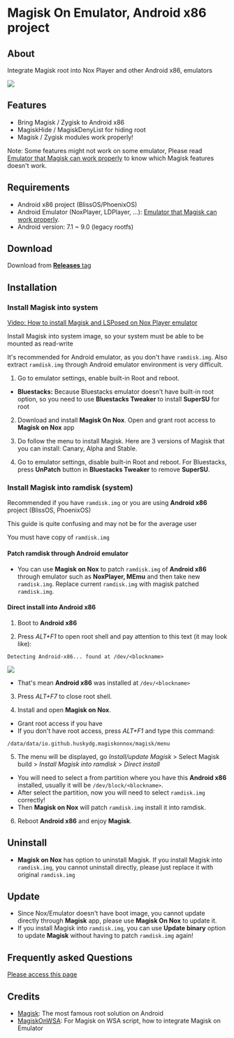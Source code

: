 # Magisk On Emulator, Android x86 project

## About
Integrate Magisk root into Nox Player and other Android x86, emulators

<img src="https://github.com/HuskyDG/MagiskOnNox/raw/main/Screenshot%20(3).png" />

## Features

- Bring Magisk / Zygisk to Android x86
- MagiskHide / MagiskDenyList for hiding root
- Magisk / Zygisk modules work properly!

Note: Some features might not work on some emulator, Please read [Emulator that Magisk can work properly](https://github.com/HuskyDG/MagiskOnNox/wiki/Emulator-that-Magisk-can-work-properly) to know which Magisk features doesn't work.

## Requirements
- Android x86 project (BlissOS/PhoenixOS)
- Android Emulator (NoxPlayer, LDPlayer, ...): [Emulator that Magisk can work properly](https://github.com/HuskyDG/MagiskOnNox/wiki/Emulator-that-Magisk-can-work-properly).
- Android version: 7.1 ~ 9.0 (legacy rootfs)

## Download
Download from [**Releases** tag](https://github.com/HuskyDG/MagiskOnNox/releases/) 


## Installation

### Install Magisk into system

[Video: How to install Magisk and LSPosed on Nox Player emulator]( https://youtu.be/ZtZQPfZjFuU)


Install Magisk into system image, so your system must be able to be mounted as read-write

It's recommended for Android emulator, as you don't have `ramdisk.img`. Also extract `ramdisk.img` through Android emulator environment is very difficult.


1. Go to emulator settings, enable built-in Root and reboot.
-    **Bluestacks:**
    Because Bluestacks emulator doesn't have built-in root option, so you need to use **Bluestacks Tweaker** to install **SuperSU** for root


2. Download and install **Magisk On Nox**. Open and grant root access to **Magisk on Nox** app
3. Do follow the menu to install Magisk. Here are 3 versions of Magisk that you can install: Canary, Alpha and Stable.

4. Go to emulator settings, disable built-in Root and reboot. For Bluestacks, press **UnPatch** button in **Bluestacks Tweaker** to remove **SuperSU**.


### Install Magisk into ramdisk (system)

Recommended if you have `ramdisk.img` or you are using **Android x86** project (BlissOS, PhoenixOS)

This guide is quite confusing and may not be for the average user

You must have copy of `ramdisk.img`

#### Patch ramdisk through Android emulator

- You can use **Magisk on Nox** to patch `ramdisk.img` of **Android x86** through emulator such as **NoxPlayer, MEmu** and then take new `ramdisk.img`. Replace current `ramdisk.img` with magisk patched `ramdisk.img`.

#### Direct install into Android x86


1. Boot to **Android x86**

2. Press *ALT+F1* to open root shell and pay attention to this text (it may look like):
```
Detecting Android-x86... found at /dev/<blockname>
```
<img src="https://github.com/HuskyDG/MagiskOnNox/raw/main/IMG_20220103_074812.png" /> 

 -  That's mean **Android x86** was installed at `/dev/<blockname>`


3. Press *ALT+F7* to close root shell.

4. Install and open **Magisk on Nox**.
- Grant root access if you have
- If you don't have root access, press *ALT+F1* and type this command:
```
/data/data/io.github.huskydg.magiskonnox/magisk/menu
```

5. The menu will be displayed, go *Install/update Magisk* > Select Magisk build > *Install Magisk into ramdisk* > *Direct install*
- You will need to select a from partition where you have this **Android x86** installed, usually it will be `/dev/block/<blockname>`.
- After select the partition, now you will need to select `ramdisk.img` correctly!
- Then **Magisk on Nox** will patch `ramdisk.img` install it into ramdisk.

6. Reboot **Android x86** and enjoy **Magisk**.

## Uninstall

- **Magisk on Nox** has option to uninstall Magisk. If you install Magisk into `ramdisk.img`, you cannot uninstall directly, please just replace it with original `ramdisk.img`

## Update

- Since Nox/Emulator doesn't have boot image, you cannot update directly through **Magisk** app, please use **Magisk On Nox** to update it.
- If you install Magisk into `ramdisk.img`, you can use **Update binary** option to update **Magisk** without having to patch `ramdisk.img` again!


## Frequently asked Questions

[Please access this page](https://github.com/HuskyDG/MagiskOnNox/wiki)


## Credits
- [Magisk](https://github.com/topjohnwu/Magisk): The most famous root solution on Android
- [MagiskOnWSA](https://github.com/LSPosed/MagiskOnWSA): For Magisk on WSA script, how to integrate Magisk on Emulator
